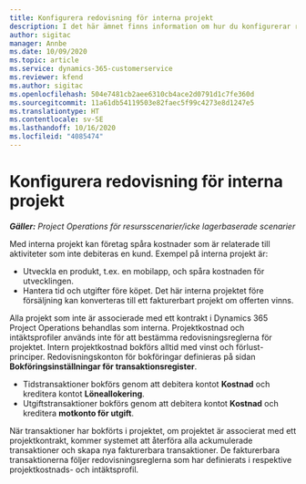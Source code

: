 ```yaml
---
title: Konfigurera redovisning för interna projekt
description: I det här ämnet finns information om hur du konfigurerar redovisningspraxis för interna projekt i Project Operations.
author: sigitac
manager: Annbe
ms.date: 10/09/2020
ms.topic: article
ms.service: dynamics-365-customerservice
ms.reviewer: kfend
ms.author: sigitac
ms.openlocfilehash: 504e7481cb2aee6310cb4ace2d0791d1c7fe360d
ms.sourcegitcommit: 11a61db54119503e82faec5f99c4273e8d1247e5
ms.translationtype: HT
ms.contentlocale: sv-SE
ms.lasthandoff: 10/16/2020
ms.locfileid: "4085474"
---
```

# <a name="configure-accounting-for-internal-projects"></a>Konfigurera redovisning för interna projekt

_**Gäller:** Project Operations för resursscenarier/icke lagerbaserade scenarier_

Med interna projekt kan företag spåra kostnader som är relaterade till aktiviteter som inte debiteras en kund. Exempel på interna projekt är:

- Utveckla en produkt, t.ex. en mobilapp, och spåra kostnaden för utvecklingen.
- Hantera tid och utgifter före köpet. Det här interna projektet före försäljning kan konverteras till ett fakturerbart projekt om offerten vinns.

Alla projekt som inte är associerade med ett kontrakt i Dynamics 365 Project Operations behandlas som interna. Projektkostnad och intäktsprofiler används inte för att bestämma redovisningsreglerna för projektet. Intern projektkostnad bokförs alltid med vinst och förlust-principer. Redovisningskonton för bokföringar definieras på sidan **Bokföringsinställningar för transaktionsregister**.

- Tidstransaktioner bokförs genom att debitera kontot **Kostnad** och kreditera kontot **Löneallokering**.
- Utgiftstransaktioner bokförs genom att debitera kontot **Kostnad** och kreditera **motkonto för utgift**.

När transaktioner har bokförts i projektet, om projektet är associerat med ett projektkontrakt, kommer systemet att återföra alla ackumulerade transaktioner och skapa nya fakturerbara transaktioner. De fakturerbara transaktionerna följer redovisningsreglerna som har definierats i respektive projektkostnads- och intäktsprofil.


